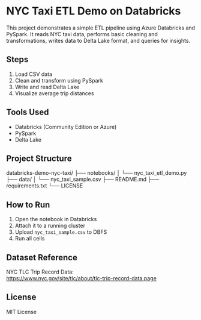 # NYC Taxi ETL Demo on Databricks

This project demonstrates a simple ETL pipeline using Azure Databricks and PySpark. It reads NYC taxi data, performs basic cleaning and transformations, writes data to Delta Lake format, and queries for insights.

## Steps

1. Load CSV data
2. Clean and transform using PySpark
3. Write and read Delta Lake
4. Visualize average trip distances

## Tools Used

- Databricks (Community Edition or Azure)
- PySpark
- Delta Lake

## Project Structure

databricks-demo-nyc-taxi/
├── notebooks/
│ └── nyc_taxi_etl_demo.py
├── data/
│ └── nyc_taxi_sample.csv
├── README.md
├── requirements.txt
└── LICENSE


## How to Run

1. Open the notebook in Databricks
2. Attach it to a running cluster
3. Upload `nyc_taxi_sample.csv` to DBFS
4. Run all cells

## Dataset Reference

NYC TLC Trip Record Data:  
https://www.nyc.gov/site/tlc/about/tlc-trip-record-data.page

## License

MIT License
